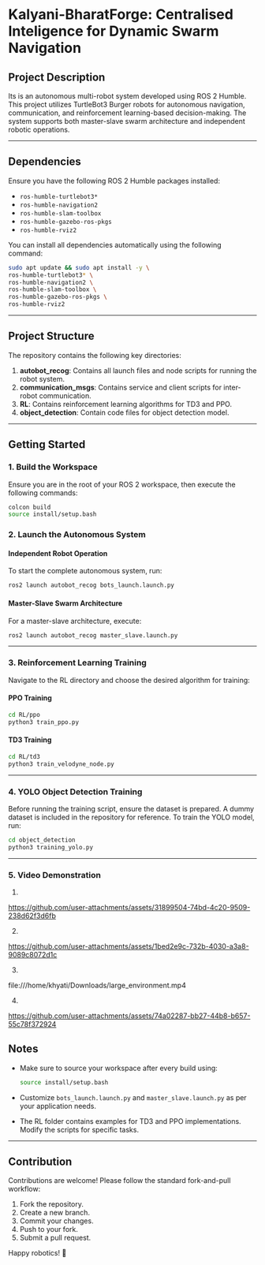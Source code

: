 # Kalyani-BharatForge: Centralised Inteligence for Dynamic Swarm Navigation
## Project Description
Its is an autonomous multi-robot system developed using ROS 2 Humble. This project utilizes TurtleBot3 Burger robots for autonomous navigation, communication, and reinforcement learning-based decision-making. The system supports both master-slave swarm architecture and independent robotic operations.

---

## Dependencies
Ensure you have the following ROS 2 Humble packages installed:

- `ros-humble-turtlebot3*`
- `ros-humble-navigation2`
- `ros-humble-slam-toolbox`
- `ros-humble-gazebo-ros-pkgs`
- `ros-humble-rviz2`

You can install all dependencies automatically using the following command:

```bash
sudo apt update && sudo apt install -y \
ros-humble-turtlebot3* \
ros-humble-navigation2 \
ros-humble-slam-toolbox \
ros-humble-gazebo-ros-pkgs \
ros-humble-rviz2
```

---

## Project Structure
The repository contains the following key directories:

1. **autobot_recog**: Contains all launch files and node scripts for running the robot system.
2. **communication_msgs**: Contains service and client scripts for inter-robot communication.
3. **RL**: Contains reinforcement learning algorithms for TD3 and PPO.
4. **object_detection**: Contain code files for object detection model.

---

## Getting Started

### 1. Build the Workspace
Ensure you are in the root of your ROS 2 workspace, then execute the following commands:

```bash
colcon build
source install/setup.bash
```

### 2. Launch the Autonomous System

#### Independent Robot Operation
To start the complete autonomous system, run:

```bash
ros2 launch autobot_recog bots_launch.launch.py
```

#### Master-Slave Swarm Architecture
For a master-slave architecture, execute:

```bash
ros2 launch autobot_recog master_slave.launch.py
```

---

### 3. Reinforcement Learning Training

Navigate to the RL directory and choose the desired algorithm for training:

#### PPO Training
```bash
cd RL/ppo
python3 train_ppo.py
```

#### TD3 Training
```bash
cd RL/td3
python3 train_velodyne_node.py
```

---

### 4. YOLO Object Detection Training

Before running the training script, ensure the dataset is prepared. A dummy dataset is included in the repository for reference. To train the YOLO model, run:

```bash
cd object_detection
python3 training_yolo.py
```

---

### 5. Video Demonstration 
1. 




https://github.com/user-attachments/assets/31899504-74bd-4c20-9509-238d62f3d6fb



2. 

https://github.com/user-attachments/assets/1bed2e9c-732b-4030-a3a8-9089c8072d1c




3. 
file:///home/khyati/Downloads/large_environment.mp4


4. 
https://github.com/user-attachments/assets/74a02287-bb27-44b8-b657-55c78f372924


## Notes


- Make sure to source your workspace after every build using:
  ```bash
  source install/setup.bash
  ```

- Customize `bots_launch.launch.py` and `master_slave.launch.py` as per your application needs.

- The RL folder contains examples for TD3 and PPO implementations. Modify the scripts for specific tasks.

---

## Contribution
Contributions are welcome! Please follow the standard fork-and-pull workflow:
1. Fork the repository.
2. Create a new branch.
3. Commit your changes.
4. Push to your fork.
5. Submit a pull request.


Happy robotics! :robot:

